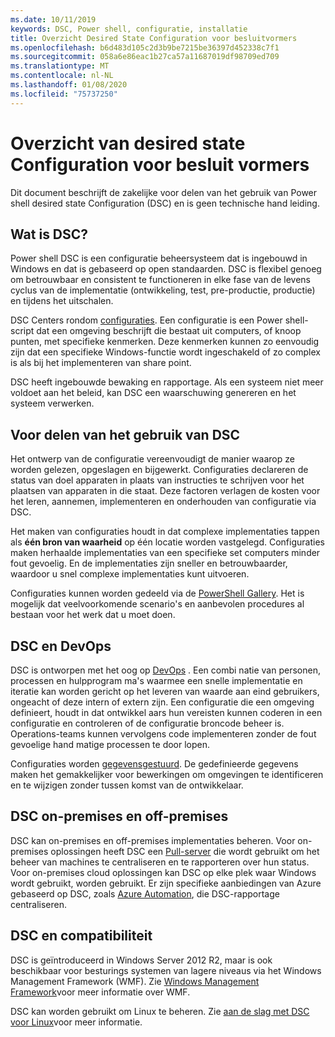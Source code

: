 ```yaml
---
ms.date: 10/11/2019
keywords: DSC, Power shell, configuratie, installatie
title: Overzicht Desired State Configuration voor besluitvormers
ms.openlocfilehash: b6d483d105c2d3b9be7215be36397d452338c7f1
ms.sourcegitcommit: 058a6e86eac1b27ca57a11687019df98709ed709
ms.translationtype: MT
ms.contentlocale: nl-NL
ms.lasthandoff: 01/08/2020
ms.locfileid: "75737250"
---
```

# <a name="desired-state-configuration-overview-for-decision-makers"></a>Overzicht van desired state Configuration voor besluit vormers

Dit document beschrijft de zakelijke voor delen van het gebruik van Power shell desired state Configuration (DSC) en is geen technische hand leiding.

## <a name="what-is-dsc"></a>Wat is DSC?

Power shell DSC is een configuratie beheersysteem dat is ingebouwd in Windows en dat is gebaseerd op open standaarden. DSC is flexibel genoeg om betrouwbaar en consistent te functioneren in elke fase van de levens cyclus van de implementatie (ontwikkeling, test, pre-productie, productie) en tijdens het uitschalen.

DSC Centers rondom [configuraties](../configurations/configurations.md). Een configuratie is een Power shell-script dat een omgeving beschrijft die bestaat uit computers, of knoop punten, met specifieke kenmerken. Deze kenmerken kunnen zo eenvoudig zijn dat een specifieke Windows-functie wordt ingeschakeld of zo complex is als bij het implementeren van share point.

DSC heeft ingebouwde bewaking en rapportage. Als een systeem niet meer voldoet aan het beleid, kan DSC een waarschuwing genereren en het systeem verwerken.

## <a name="benefits-of-using-dsc"></a>Voor delen van het gebruik van DSC

Het ontwerp van de configuratie vereenvoudigt de manier waarop ze worden gelezen, opgeslagen en bijgewerkt. Configuraties declareren de status van doel apparaten in plaats van instructies te schrijven voor het plaatsen van apparaten in die staat. Deze factoren verlagen de kosten voor het leren, aannemen, implementeren en onderhouden van configuratie via DSC.

Het maken van configuraties houdt in dat complexe implementaties tappen als **één bron van waarheid** op één locatie worden vastgelegd. Configuraties maken herhaalde implementaties van een specifieke set computers minder fout gevoelig. En de implementaties zijn sneller en betrouwbaarder, waardoor u snel complexe implementaties kunt uitvoeren.

Configuraties kunnen worden gedeeld via de [PowerShell Gallery](https://powershellgallery.com). Het is mogelijk dat veelvoorkomende scenario's en aanbevolen procedures al bestaan voor het werk dat u moet doen.

## <a name="dsc-and-devops"></a>DSC en DevOps

DSC is ontworpen met het oog op [DevOps](/archive/blogs/ashleymcglone/devops-for-n00bs-ie-windows-people-like-me) . Een combi natie van personen, processen en hulpprogram ma's waarmee een snelle implementatie en iteratie kan worden gericht op het leveren van waarde aan eind gebruikers, ongeacht of deze intern of extern zijn. Een configuratie die een omgeving definieert, houdt in dat ontwikkel aars hun vereisten kunnen coderen in een configuratie en controleren of de configuratie broncode beheer is. Operations-teams kunnen vervolgens code implementeren zonder de fout gevoelige hand matige processen te door lopen.

Configuraties worden [gegevensgestuurd](../configurations/configData.md). De gedefinieerde gegevens maken het gemakkelijker voor bewerkingen om omgevingen te identificeren en te wijzigen zonder tussen komst van de ontwikkelaar.

## <a name="dsc-on-premises-and-off-premises"></a>DSC on-premises en off-premises

DSC kan on-premises en off-premises implementaties beheren. Voor on-premises oplossingen heeft DSC een [Pull-server](../pull-server/pullServer.md) die wordt gebruikt om het beheer van machines te centraliseren en te rapporteren over hun status. Voor on-premises cloud oplossingen kan DSC op elke plek waar Windows wordt gebruikt, worden gebruikt.
Er zijn specifieke aanbiedingen van Azure gebaseerd op DSC, zoals [Azure Automation](https://azure.microsoft.com/en-us/documentation/services/automation/), die DSC-rapportage centraliseren.

## <a name="dsc-and-compatibility"></a>DSC en compatibiliteit

DSC is geïntroduceerd in Windows Server 2012 R2, maar is ook beschikbaar voor besturings systemen van lagere niveaus via het Windows Management Framework (WMF). Zie [Windows Management Framework](/powershell/scripting/wmf/overview)voor meer informatie over WMF.

DSC kan worden gebruikt om Linux te beheren. Zie [aan de slag met DSC voor Linux](../getting-started/lnxGettingStarted.md)voor meer informatie.
